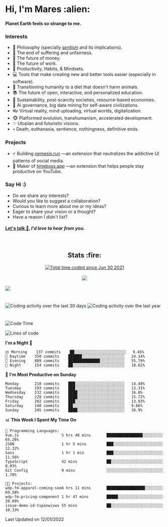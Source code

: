 <h1>Hi, I'm Mares :alien:</h1>

#### Planet Earth feels so strange to me.

### **Interests**

- 🌊 Philosophy (specially [_sentism_][sentismmedium] and its implications).
- 🎯 The end of suffering and unfairness.
- 💸 The future of money.
- 💼 The future of work.
- 🧠 Productivity, Habits, & Mindsets.
- 💻 Tools that make creating new and better tools easier (especially in software).
- 🥗 Transitioning humanity to a diet that doesn't harm animals.
- 📚 The future of open, interactive, and personalized education.
- 🌱 Sustainability, post-scarcity societies, resource-based economies.
- 🤖 AI governance, big data mining for self-aware civilizations.
- 👓 Virtual reality, mind uploading, virtual worlds, digitalization.
- 🐵 Platformed evolution, transhumanism, accelerated development.
- ✨ Utopian and futuristic visions.
- 💀 Death, euthanasia, sentience, nothingness, definitive ends.


### **Projects**

- ⚡ Building [nemesis.run](https://nemesis.run) —an extension that neutralizes the addictive UI patterns of social media.
- 💎 Maker of [timeboss.app](https://timeboss.app) —an extension that helps people stay productive on YouTube.


### **Say Hi :)**

- Do we share any interests?
- Would you like to suggest a collaboration?
- Curious to learn more about me or my ideas?
- Eager to share your vision or a thought?
- Have a reason I didn't list?

#### [Let's talk :wave:.](mailto:mareszhar@gmail.com) _I'd love to hear from you_.

[sentismmedium]: https://medium.com/@mareszhar/born-a-prisoner-a-reflection-about-life-its-struggles-and-a-plan-to-escape-d8566ce9b026

<br>

<h2 align="center">Stats :fire:</h2>

<div align="center">
  <a href="https://wakatime.com/@cfdc0e0d-4860-4b62-9ff0-cb659185525e">
    <img src="https://wakatime.com/badge/user/cfdc0e0d-4860-4b62-9ff0-cb659185525e.svg" alt="Total time coded since Jun 30 2021" />
  </a>
</div>

<br>

<div align="center">
  <img src="https://github-readme-streak-stats.herokuapp.com?user=mareszhar&theme=black-ice&hide_border=true&stroke=FFFFFF15&ring=DF8FFE&fire=DF8FFE&currStreakLabel=DF8FFE&background=1A232A&currStreakNum=86FFAB&dates=B1AAB3FF">
</div>

<!-- Add or remove this: &dates=B1AAB3FF at the end of the streak stats URL if they get bugged and aren't updating -->

<br>

<img src="https://activity-graph.herokuapp.com/graph?username=mareszhar&theme=nord&bg_color=00000000&color=979797&line=DF8FFE&point=00000000&area=true&hide_border=true">

<br>

<h1></h1>

<img src="https://wakatime.com/share/@mares/5df0ff02-9c79-41b4-b540-51dc9c65a57b.svg" alt="Coding activity over the last 30 days" />
<img src="https://wakatime.com/share/@mares/ea89ba71-f374-40af-930c-e0655909fe37.svg" alt="Coding activity over the last year" />

<h1></h1>

<!--START_SECTION:waka-->
![Code Time](http://img.shields.io/badge/Code%20Time-423%20hrs%2040%20mins-blue)

![Lines of code](https://img.shields.io/badge/From%20Hello%20World%20I%27ve%20Written-127%20Thousand%20lines%20of%20code-blue)

**I'm a Night 🦉** 

```text
🌞 Morning    137 commits    ██░░░░░░░░░░░░░░░░░░░░░░░   9.45% 
🌆 Daytime    350 commits    ██████░░░░░░░░░░░░░░░░░░░   24.14% 
🌃 Evening    809 commits    ██████████████░░░░░░░░░░░   55.79% 
🌙 Night      154 commits    ██░░░░░░░░░░░░░░░░░░░░░░░   10.62%

```
📅 **I'm Most Productive on Sunday** 

```text
Monday       210 commits    ███░░░░░░░░░░░░░░░░░░░░░░   14.48% 
Tuesday      193 commits    ███░░░░░░░░░░░░░░░░░░░░░░   13.31% 
Wednesday    232 commits    ████░░░░░░░░░░░░░░░░░░░░░   16.0% 
Thursday     228 commits    ████░░░░░░░░░░░░░░░░░░░░░   15.72% 
Friday       202 commits    ███░░░░░░░░░░░░░░░░░░░░░░   13.93% 
Saturday     140 commits    ██░░░░░░░░░░░░░░░░░░░░░░░   9.66% 
Sunday       245 commits    ████░░░░░░░░░░░░░░░░░░░░░   16.9%

```


📊 **This Week I Spent My Time On** 

```text
💬 Programming Languages: 
Vue.js                   5 hrs 48 mins       ████████████████░░░░░░░░░   65.26% 
JSON                     1 hr 5 mins         ███░░░░░░░░░░░░░░░░░░░░░░   12.32% 
Sass                     1 hr 1 min          ███░░░░░░░░░░░░░░░░░░░░░░   11.56% 
TypeScript               42 mins             ██░░░░░░░░░░░░░░░░░░░░░░░   8.03% 
Git Config               9 mins              ░░░░░░░░░░░░░░░░░░░░░░░░░   1.78%

🐱‍💻 Projects: 
wdp-fm-apparel-coming-soo6 hrs 11 mins       █████████████████░░░░░░░░   69.58% 
wdp-fm-pricing-component 1 hr 47 mins        █████░░░░░░░░░░░░░░░░░░░░   20.09% 
issue-demo-id-tspanwivwv 55 mins             ██░░░░░░░░░░░░░░░░░░░░░░░   10.33%

```


 Last Updated on 12/01/2022
<!--END_SECTION:waka-->
